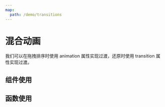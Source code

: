 ```yaml
---
map:
  path: /demo/transitions
---
```

# 混合动画

我们可以在拖拽排序时使用 animation 属性实现过渡，还原时使用 transition 属性实现过渡。

## 组件使用

<demo src="./demo.vue"
title="组件式组合过渡"
desc="拖拽后点击还原查看效果">
</demo>

## 函数使用

<demo src="./function.vue"
title="使用函数 组合过渡"
desc="拖拽后点击还原查看效果">
</demo>
